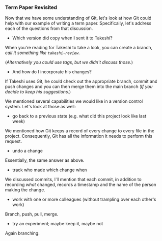 ### Term Paper Revisited

Now that we have some understanding of Git, let's look at how Git could help with our example of writing a term paper. Specifically, let's address each of the questions from that discussion.

- Which version did copy when I sent it to Takeshi? 

When you're reading for Takeshi to take a look, you can create a branch, _call it something like `takeshi-review`_. 

(_Alternatively you could use tags, but we didn't discuss those._)

- And how do I incorporate his changes?

If Takeshi uses Git, he could check out the appropriate branch, commit and push changes and you can then merge them into the main branch (_If you decide to keep his suggestions._)

We mentioned several capabilities we would like in a version control system. Let's look at those as well:

- go back to a previous state (e.g. what did this project look like last week)

We mentioned how Git keeps a record of every change to every file in the project. Consequently, Git has all the information it needs to perform this request.

- undo a change

Essentially, the same answer as above.

- track who made which change when

We discussed commits, I'll mention that each commit, in addition to recording _what_ changed, records a timestamp and the name of the person making the change.

- work with one or more colleagues (without trampling over each other's work)

Branch, push, pull, merge.

- try an experiment; maybe keep it, maybe not

Again branching.
